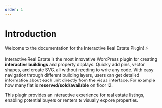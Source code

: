```yaml
---
order: 1
---
```


# Introduction

Welcome to the documentation for the Interactive Real Estate Plugin! ⚡

Interactive Real Estate is the most innovative WordPress plugin for creating **interactive buildings** and property displays. Quickly add pins, vector shapes, and create SVG, all without needing to write any code. With easy navigation through different building layers, users can get detailed information about each unit directly from the visual interface. For example how many flat is **reserved/sold/available** on floor 12.

This plugin provides an interactive experience for real estate listings, enabling potential buyers or renters to visually explore properties.
